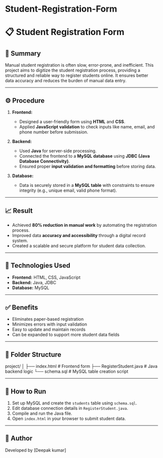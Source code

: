 # Student-Registration-Form
# 📋 Student Registration Form

## 📖 Summary

Manual student registration is often slow, error-prone, and inefficient. This project aims to digitize the student registration process, providing a structured and reliable way to register students online. It ensures better data accuracy and reduces the burden of manual data entry.

---

## ⚙️ Procedure

1. **Frontend:**
   - Designed a user-friendly form using **HTML** and **CSS**.
   - Applied **JavaScript validation** to check inputs like name, email, and phone number before submission.

2. **Backend:**
   - Used **Java** for server-side processing.
   - Connected the frontend to a **MySQL database** using **JDBC (Java Database Connectivity)**.
   - Ensured proper **input validation and formatting** before storing data.

3. **Database:**
   - Data is securely stored in a **MySQL table** with constraints to ensure integrity (e.g., unique email, valid phone format).

---

## 📈 Result

- Achieved **80% reduction in manual work** by automating the registration process.
- Improved data **accuracy and accessibility** through a digital record system.
- Created a scalable and secure platform for student data collection.

---

## 🧰 Technologies Used

- **Frontend:** HTML, CSS, JavaScript  
- **Backend:** Java, JDBC  
- **Database:** MySQL

---

## ✅ Benefits

- Eliminates paper-based registration
- Minimizes errors with input validation
- Easy to update and maintain records
- Can be expanded to support more student data fields

---

## 📂 Folder Structure

project/
│
├── index.html # Frontend form
├── RegisterStudent.java # Java backend logic
└── schema.sql # MySQL table creation script


---

## 🚀 How to Run

1. Set up MySQL and create the `students` table using `schema.sql`.
2. Edit database connection details in `RegisterStudent.java`.
3. Compile and run the Java file.
4. Open `index.html` in your browser to submit student data.

---

## 📌 Author

Developed by [Deepak kumar]

